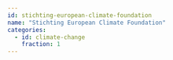 ```yaml
---
id: stichting-european-climate-foundation
name: "Stichting European Climate Foundation"
categories:
  - id: climate-change
    fraction: 1
--- 
```

